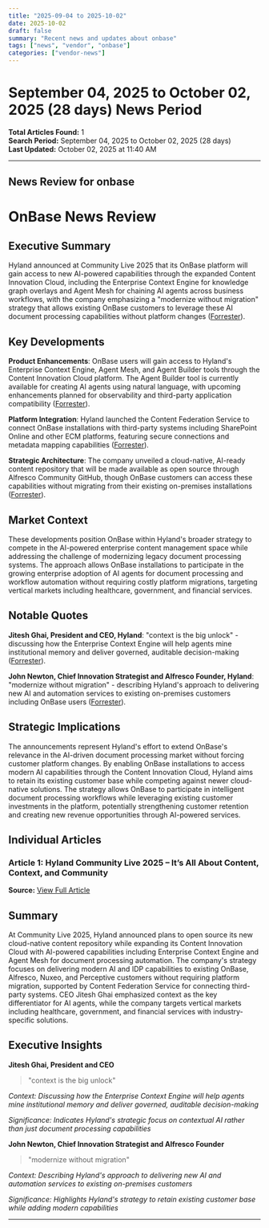 ```yaml
---
title: "2025-09-04 to 2025-10-02"
date: 2025-10-02
draft: false
summary: "Recent news and updates about onbase"
tags: ["news", "vendor", "onbase"]
categories: ["vendor-news"]
---
```


# September 04, 2025 to October 02, 2025 (28 days) News Period 

**Total Articles Found:** 1  
**Search Period:** September 04, 2025 to October 02, 2025 (28 days)  
**Last Updated:** October 02, 2025 at 11:40 AM

---

## News Review for onbase

# OnBase News Review

## Executive Summary

Hyland announced at Community Live 2025 that its OnBase platform will gain access to new AI-powered capabilities through the expanded Content Innovation Cloud, including the Enterprise Context Engine for knowledge graph overlays and Agent Mesh for chaining AI agents across business workflows, with the company emphasizing a "modernize without migration" strategy that allows existing OnBase customers to leverage these AI document processing capabilities without platform changes ([Forrester](https://www.forrester.com/blogs/hyland-community-live-2025-its-all-about-content-context-and-community/)).

## Key Developments

**Product Enhancements**: OnBase users will gain access to Hyland's Enterprise Context Engine, Agent Mesh, and Agent Builder tools through the Content Innovation Cloud platform. The Agent Builder tool is currently available for creating AI agents using natural language, with upcoming enhancements planned for observability and third-party application compatibility ([Forrester](https://www.forrester.com/blogs/hyland-community-live-2025-its-all-about-content-context-and-community/)).

**Platform Integration**: Hyland launched the Content Federation Service to connect OnBase installations with third-party systems including SharePoint Online and other ECM platforms, featuring secure connections and metadata mapping capabilities ([Forrester](https://www.forrester.com/blogs/hyland-community-live-2025-its-all-about-content-context-and-community/)).

**Strategic Architecture**: The company unveiled a cloud-native, AI-ready content repository that will be made available as open source through Alfresco Community GitHub, though OnBase customers can access these capabilities without migrating from their existing on-premises installations ([Forrester](https://www.forrester.com/blogs/hyland-community-live-2025-its-all-about-content-context-and-community/)).

## Market Context

These developments position OnBase within Hyland's broader strategy to compete in the AI-powered enterprise content management space while addressing the challenge of modernizing legacy document processing systems. The approach allows OnBase installations to participate in the growing enterprise adoption of AI agents for document processing and workflow automation without requiring costly platform migrations, targeting vertical markets including healthcare, government, and financial services.

## Notable Quotes

**Jitesh Ghai, President and CEO, Hyland**: "context is the big unlock" - discussing how the Enterprise Context Engine will help agents mine institutional memory and deliver governed, auditable decision-making ([Forrester](https://www.forrester.com/blogs/hyland-community-live-2025-its-all-about-content-context-and-community/)).

**John Newton, Chief Innovation Strategist and Alfresco Founder, Hyland**: "modernize without migration" - describing Hyland's approach to delivering new AI and automation services to existing on-premises customers including OnBase users ([Forrester](https://www.forrester.com/blogs/hyland-community-live-2025-its-all-about-content-context-and-community/)).

## Strategic Implications

The announcements represent Hyland's effort to extend OnBase's relevance in the AI-driven document processing market without forcing customer platform changes. By enabling OnBase installations to access modern AI capabilities through the Content Innovation Cloud, Hyland aims to retain its existing customer base while competing against newer cloud-native solutions. The strategy allows OnBase to participate in intelligent document processing workflows while leveraging existing customer investments in the platform, potentially strengthening customer retention and creating new revenue opportunities through AI-powered services.

## Individual Articles

### Article 1: Hyland Community Live 2025 – It’s All About Content, Context, and Community

**Source:** [View Full Article](https://www.forrester.com/blogs/hyland-community-live-2025-its-all-about-content-context-and-community/)

## Summary

At Community Live 2025, Hyland announced plans to open source its new cloud-native content repository while expanding its Content Innovation Cloud with AI-powered capabilities including Enterprise Context Engine and Agent Mesh for document processing automation. The company's strategy focuses on delivering modern AI and IDP capabilities to existing OnBase, Alfresco, Nuxeo, and Perceptive customers without requiring platform migration, supported by Content Federation Service for connecting third-party systems. CEO Jitesh Ghai emphasized context as the key differentiator for AI agents, while the company targets vertical markets including healthcare, government, and financial services with industry-specific solutions.

## Executive Insights

**Jitesh Ghai, President and CEO**

> "context is the big unlock"

*Context: Discussing how the Enterprise Context Engine will help agents mine institutional memory and deliver governed, auditable decision-making*

*Significance: Indicates Hyland's strategic focus on contextual AI rather than just document processing capabilities*

**John Newton, Chief Innovation Strategist and Alfresco Founder**

> "modernize without migration"

*Context: Describing Hyland's approach to delivering new AI and automation services to existing on-premises customers*

*Significance: Highlights Hyland's strategy to retain existing customer base while adding modern capabilities*





---

